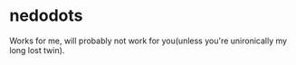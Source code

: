 # nedodots

Works for me, will probably not work for you(unless you're unironically my long lost twin).
